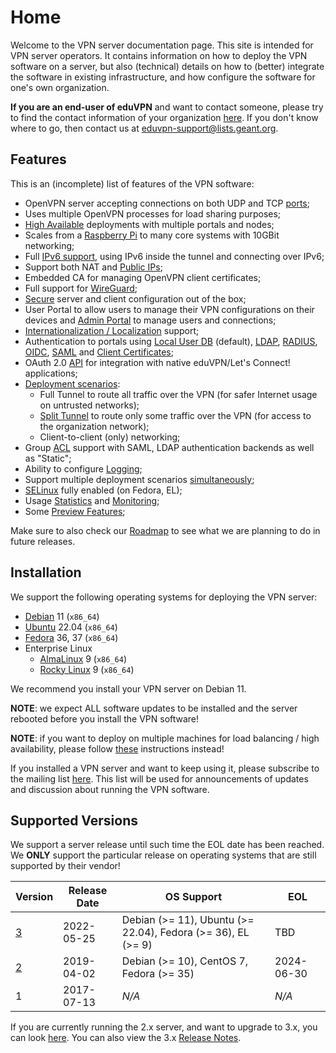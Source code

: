 # Home

Welcome to the VPN server documentation page. This site is intended for 
VPN server operators. It contains information on how to deploy the VPN 
software on a server, but also (technical) details on how to (better) 
integrate the software in existing infrastructure, and how configure the 
software for one's own organization.

**If you are an end-user of eduVPN** and want to contact someone, please try to 
find the contact information of your organization 
[here](https://status.eduvpn.org/). If you don't know where to go, then contact 
us at [eduvpn-support@lists.geant.org](mailto:eduvpn-support@lists.geant.org).

## Features

This is an (incomplete) list of features of the VPN software:

- OpenVPN server accepting connections on both UDP and TCP [ports](PROFILE_CONFIG.md#openvpn-port-list);
- Uses multiple OpenVPN processes for load sharing purposes;
- [High Available](HA.md) deployments with multiple portals and nodes;
- Scales from a [Raspberry Pi](RASPBERRY_PI.md) to many core systems with 10GBit networking;
- Full [IPv6 support](IPV6.md), using IPv6 inside the tunnel and connecting over IPv6;
- Support both NAT and [Public IPs](PUBLIC_ADDR.md);
- Embedded CA for managing OpenVPN client certificates;
- Full support for [WireGuard](WIREGUARD.md);
- [Secure](SECURITY.md) server and client configuration out of the box;
- User Portal to allow users to manage their VPN configurations on their 
  devices and [Admin Portal](PORTAL_ADMIN.md) to manage users and connections;
- [Internationalization / Localization](CONTRIBUTE_TRANSLATIONS.md) support;
- Authentication to portals using [Local User DB](DB_AUTH.md) (default), 
  [LDAP](LDAP.md), [RADIUS](RADIUS.md), [OIDC](MOD_AUTH_OPENIDC.md), 
  [SAML](SAML.md) and [Client Certificates](CLIENT_CERT_AUTH.md);
- OAuth 2.0 [API](API.md) for integration with native eduVPN/Let's Connect! 
  applications;
- [Deployment scenarios](PROFILE_CONFIG.md):
    - Full Tunnel to route all traffic over the VPN (for safer Internet usage on untrusted 
      networks);
    - [Split Tunnel](SPLIT_TUNNEL.md) to route only some traffic over the VPN 
      (for access to the organization network);
    - Client-to-client (only) networking;
- Group [ACL](ACL.md) support with SAML, LDAP authentication backends as well 
  as "Static";
- Ability to configure [Logging](LOGGING.md);
- Support multiple deployment scenarios [simultaneously](MULTI_PROFILE.md);
- [SELinux](SELINUX.md) fully enabled (on Fedora, EL);
- Usage [Statistics](STATS.md) and [Monitoring](MONITORING.md);
- Some [Preview Features](PREVIEW_FEATURES.md);

Make sure to also check our [Roadmap](ROADMAP.md) to see what we are planning 
to do in future releases.

## Installation

We support the following operating systems for deploying the VPN server:

- [Debian](DEPLOY_DEBIAN.md) 11 (`x86_64`) 
- [Ubuntu](DEPLOY_DEBIAN.md) 22.04 (`x86_64`) 
- [Fedora](DEPLOY_FEDORA.md) 36, 37 (`x86_64`)
- Enterprise Linux
    - [AlmaLinux](DEPLOY_EL.md) 9 (`x86_64`)
    - [Rocky Linux](DEPLOY_EL.md) 9 (`x86_64`)

We recommend you install your VPN server on Debian 11.

**NOTE**: we expect ALL software updates to be installed and the server 
rebooted before you install the VPN software!

**NOTE**: if you want to deploy on multiple machines for load balancing / high 
availability, please follow [these](HA.md) instructions instead!

If you installed a VPN server and want to keep using it, please subscribe to 
the mailing list [here](https://lists.geant.org/sympa/info/eduvpn-deploy). This 
list will be used for announcements of updates and discussion about running the 
VPN software.

## Supported Versions

We support a server release until such time the EOL date has been reached. We 
**ONLY** support the particular release on operating systems that are still 
supported by their vendor!

| Version                                 | Release Date | OS Support                                                   |  EOL       |
| --------------------------------------- | ------------ | ------------------------------------------------------------ | ---------- |
| [3](https://docs.eduvpn.org/server/v3/) | 2022-05-25   | Debian (>= 11), Ubuntu (>= 22.04), Fedora (>= 36), EL (>= 9) | TBD        |
| [2](https://docs.eduvpn.org/server/v2/) | 2019-04-02   | Debian (>= 10), CentOS 7, Fedora (>= 35)                     | 2024-06-30 |
| 1                                       | 2017-07-13   | _N/A_                                                        | _N/A_      |

If you are currently running the 2.x server, and want to upgrade to 3.x, you 
can look [here](FROM_2_TO_3.md). 
You can also view the 3.x [Release Notes](RELEASE_NOTES.md).
